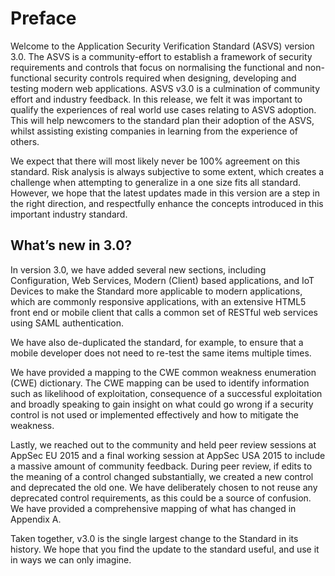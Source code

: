 # Preface

Welcome to the Application Security Verification Standard (ASVS) version 3.0. The ASVS is a community-effort to establish a framework of security requirements and controls that focus on normalising the functional and non-functional security controls required when designing, developing and testing modern web applications.
ASVS v3.0 is a culmination of community effort and industry feedback. In this release, we felt it was important to qualify the experiences of real world use cases relating to ASVS adoption. This will help newcomers to the standard plan their adoption of the ASVS, whilst assisting existing companies in learning from the experience of others.

We expect that there will most likely never be 100% agreement on this standard. Risk analysis is always subjective to some extent, which creates a challenge when attempting to generalize in a one size fits all standard. However, we hope that the latest updates made in this version are a step in the right direction, and respectfully enhance the concepts introduced in this important industry standard.

## What’s new in 3.0?

In version 3.0, we have added several new sections, including Configuration, Web Services, Modern (Client) based applications, and IoT Devices to make the Standard more applicable to modern applications, which are commonly responsive applications, with an extensive HTML5 front end or mobile client that calls a common set of RESTful web services using SAML authentication. 

We have also de-duplicated the standard, for example, to ensure that a mobile developer does not need to re-test the same items multiple times. 

We have provided a mapping to the CWE common weakness enumeration (CWE) dictionary. The CWE mapping can be used to identify information such as likelihood of exploitation, consequence of a successful exploitation and broadly speaking to gain insight on what could go wrong if a security control is not used or implemented effectively and how to mitigate the weakness. 

Lastly, we reached out to the community and held peer review sessions at AppSec EU 2015 and a final working session at AppSec USA 2015 to include a massive amount of community feedback. During peer review, if edits to the meaning of a control changed substantially, we created a new control and deprecated the old one. We have deliberately chosen to not reuse any deprecated control requirements, as this could be a source of confusion. We have provided a comprehensive mapping of what has changed in Appendix A. 

Taken together, v3.0 is the single largest change to the Standard in its history. We hope that you find the update to the standard useful, and use it in ways we can only imagine.
